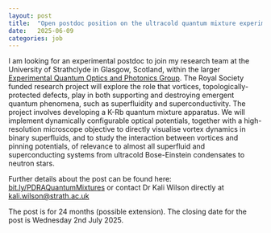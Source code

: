 ```yaml
---
layout: post
title:  "Open postdoc position on the ultracold quantum mixture experiment led by Dr. Kali Wilson in Glasgow - deadline 2 July 2025"
date:   2025-06-09
categories: job
---
```


I am looking for an experimental postdoc to join my research team at the University of Strathclyde in Glasgow, Scotland, within the larger <a href="https://eqop.phys.strath.ac.uk/"> Experimental Quantum Optics and Photonics Group</a>. The Royal Society funded research project will explore the role that vortices, topologically-protected defects, play in both supporting and destroying emergent quantum phenomena, such as superfluidity and superconductivity. The project involves developing a K-Rb quantum mixture apparatus. We will implement dynamically configurable optical potentials, together with a high-resolution microscope objective to directly visualise vortex dynamics in binary superfluids, and to study the interaction between vortices and pinning potentials, of relevance to almost all superfluid and superconducting systems from ultracold Bose-Einstein condensates to neutron stars.

Further details about the post can be found here: <a href="https://bit.ly/PDRAQuantumMixtures"> bit.ly/PDRAQuantumMixtures</a> or contact Dr Kali Wilson directly at kali.wilson@strath.ac.uk

The post is for 24 months (possible extension). The closing date for the post is Wednesday 2nd July 2025.

 
 
